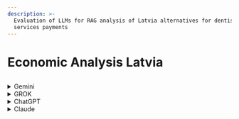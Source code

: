 ```yaml
---
description: >-
  Evaluation of LLMs for RAG analysis of Latvia alternatives for dentists
  services payments
---
```


# Economic Analysis Latvia

##

<details>

<summary>Gemini</summary>



## A Strategic Review of Pediatric Dental Care Payment Systems for the Ministry of Latvia: Towards Prevention and Sustainable Oral Health

### I. Executive Summary

Latvia currently faces a significant public health challenge marked by a high prevalence of dental caries among children. This issue is compounded by one of the highest global rates of general anesthesia (GA) use for pediatric dental procedures, frequently involving extractions or mutilation of primary teeth. The existing payment system inadvertently incentivizes these surgical approaches, as they are highly profitable for dentists. This focus on restorative procedures, despite a high prevalence of treatment relapse and a lack of robust scientific evidence supporting surgical methods to treat the underlying caries disease itself, creates a cycle of reactive care rather than proactive prevention.

Analysis reveals that the current Fee-for-Service (FFS) payment model in Latvia fosters a volume-driven, restorative-focused approach. In stark contrast, evidence-based non-surgical interventions, such as fluoride applications and dental sealants, have demonstrated high effectiveness and are significantly more cost-effective in managing dental caries. International comparative health systems, particularly those in Sweden and Denmark, offer compelling models of successful prevention-oriented pediatric dental care achieved through capitation or salaried public services, which are associated with demonstrably lower caries rates. Furthermore, Value-Based Payment (VBP) and mixed payment models provide a robust framework to align financial incentives with improved health outcomes and a stronger emphasis on preventive care.

To address these critical issues, it is recommended that Latvia transition towards a mixed payment system. This system should integrate capitation or salary components for preventive and primary care, alongside performance-based incentives for quality and positive health outcomes. Such a reform must be complemented by robust public health education initiatives, enhanced preventive programs, and stringent monitoring mechanisms to ensure equitable access to care and to significantly reduce the reliance on general anesthesia for routine caries management.

### II. Introduction: The Challenge of Pediatric Oral Health in Latvia

Latvia is grappling with a severe pediatric oral health crisis, characterized by a high prevalence of dental caries among its child population. This pervasive issue is further exacerbated by an exceptionally high global rate of general anesthesia (GA) utilization for children's dental treatments. These procedures predominantly involve dental extractions or the mutilation of primary teeth, as indicated by the user query. This situation presents a profound challenge to public health, demanding a comprehensive re-evaluation of the current dental care delivery model.

The prevailing payment mechanisms within Latvia's dental care system appear to contribute significantly to the observed patterns of care. Dentists find the use of general anesthesia for pediatric dental treatments highly profitable, particularly when public or government payments cover these procedures.<sup>1</sup> This financial incentive has led to a noticeable trend where dentists increasingly choose to specialize in pediatric dentistry, driven by the prospect of lucrative earnings from public payments for GA-based interventions \[User Query]. Consequently, dental practitioners are often preoccupied with "just restoring teeth," focusing on procedures that yield high profits from public services \[User Query]. This creates a systemic environment where the financial reward for reactive, surgical interventions outweighs any incentive for proactive, preventive care.

A critical observation arising from this situation is the apparent paradox of high treatment rates coexisting with a persistent high disease burden. If the extensive treatments, particularly those under general anesthesia, were effectively addressing the root cause of dental caries, a sustained reduction in prevalence would be expected over time. However, the continued high prevalence of caries and the frequent need for repeat interventions, as noted in the user query, suggest that the current approach is largely reactive and symptomatic. This pattern indicates a fundamental systemic failure to adequately address the underlying causes of dental caries, perpetuating a cycle of costly, repeated treatments without achieving lasting oral health improvements.

This focus on restorative care is further complicated by the reported high prevalence of relapse following these treatments and a stated lack of scientific evidence supporting surgical approaches as a primary method to treat dental caries itself \[User Query]. This raises significant concerns about the long-term efficacy and appropriateness of the dominant treatment paradigm. The current payment structure, which disproportionately rewards these often-repeated surgical interventions, creates a self-reinforcing cycle. The profitability of GA procedures encourages dentists to specialize in and perform more of these treatments, which, due to their symptomatic nature and high relapse rates, generate further demand for subsequent interventions. This financial dynamic effectively discourages any shift towards less profitable but potentially more effective preventive strategies.<sup>2</sup> The system's design, therefore, inadvertently distorts the market, steering provider behavior away from optimal public health outcomes and towards financially lucrative, yet less effective, interventions. This phenomenon can be seen as a "crowding out" of intrinsic motivation for preventive care, as the monetary incentives for complex, restorative procedures become overwhelmingly dominant.<sup>3</sup>

Given these challenges, a fundamental reform is imperative. The current approach is economically inefficient, as significant public funds are allocated to treatments that do not address the root cause of the disease, leading to recurrent costs and suboptimal health outcomes.<sup>4</sup> The evidence clearly indicates that preventive measures are substantially more cost-effective than extensive restorative procedures.<sup>4</sup> Therefore, a strategic shift from a predominantly restorative model to a prevention-focused dental care system is not merely a clinical preference but an economic necessity for improving children's oral health and ensuring the long-term sustainability of Latvia's dental care services.

### III. Current Landscape of Pediatric Dental Care Funding in Latvia

In Latvia, the National Health Service (NVD) plays a crucial role in funding pediatric dental care. Dental care for children up to the age of 18 is fully covered by the state budget.<sup>6</sup> This comprehensive coverage includes essential services such as dental hygiene, which is paid for once a year for children aged 2 to 18 years, with an increased frequency of twice a year for children at ages 7, 11, and 12.<sup>7</sup> Additionally, the first orthodontic consultation for children up to 18 years is a state-paid service, and orthodontic treatment for individuals with congenital cleft jaws is covered up to the age of 22.<sup>7</sup> Specific provisions also exist for acute tooth extractions under general anesthesia, which are state-paid services for patients within Disability Group I due to mental and behavioral disorders.<sup>8</sup>

Despite the policy intent of full state coverage for children's dental services, a significant gap exists between this provision and real-world access and affordability. Latvia records among the highest rates of unmet dental care needs in the European Union, with 10% of the population reporting such needs.<sup>9</sup> This issue is particularly pronounced due to affordability concerns, especially for lower-income groups, where the rate of self-reported unmet need for dental examination due to financial reasons reached 26.8% for the poorest quintile in 2016, compared to an EU average of 3.6%.<sup>10</sup> This suggests that while services are officially "covered," practical access may be limited by factors beyond direct payment. These barriers could include an insufficient number of healthcare providers with contracts with the NVD, geographical disparities in service availability, or the presence of long waiting lists for state-funded care.<sup>9</sup>

The general exclusion of adult dental care from state funding further exacerbates the situation for children. Adult patients typically bear the full cost of dental treatment.<sup>6</sup> This financial burden on parents, who may themselves have untreated oral health issues, can indirectly impact their children's access to even "free" state-funded services. Parents facing high out-of-pocket costs for their own care might not prioritize or fully understand how to navigate the system to access the free services available for their children. This broader societal context, where oral health may be undervalued due to significant personal financial outlays, likely contributes to the high unmet needs observed across the population, including children.

The disparity between the stated policy of full coverage for children and the high rates of unmet needs points to a critical disconnect between policy intent and actual access. Simply declaring services as "covered" is insufficient; the system must ensure accessible and equitable delivery. The high overall unmet need for dental care in Latvia, as documented in various reports, indicates a systemic challenge in providing timely and affordable oral healthcare. This suggests that the issue extends beyond merely the payment system for children's services and encompasses broader factors affecting the accessibility and utilization of dental care across the population. Addressing this requires not only payment reform but also a comprehensive strategy to enhance the accessibility and perceived value of preventive dental care for all families.

### IV. Comparative Analysis of Global Dental Payment Systems

Understanding the nuances of various dental payment systems is crucial for identifying viable reforms in Latvia. Each model carries distinct incentives and consequences for providers, patients, and the overall health system.

#### Fee-for-Service (FFS)

Description: Under a Fee-for-Service (FFS) model, healthcare providers are reimbursed for each individual service or unit of care they provide.<sup>11</sup> This is the most disaggregated payment method, meaning providers bill for every activity performed, from examinations to complex surgical procedures.<sup>14</sup> FFS schedules are widely used in countries such as France, Japan, Australia, the Republic of Korea, and the USA.<sup>14</sup>

Pros: FFS offers several advantages. Providers receive direct and often immediate payment for services rendered, which can help maintain healthy cash flow within practices.<sup>15</sup> This model allows dentists to focus on delivering comprehensive care without being constrained by predetermined budgets per patient, theoretically enabling them to offer all necessary treatments.<sup>16</sup> It strongly incentivizes a higher volume of services, as each procedure directly translates into revenue.<sup>17</sup> This can also be seen as promoting higher quality, as providers are paid specifically for each performed activity.<sup>3</sup>

Cons: The primary drawback of FFS is its strong incentive for providers to deliver more services, potentially leading to over-treatment or supplier-induced demand, which drives up overall costs for the payer.<sup>2</sup> Under this model, the financial risk is predominantly borne by the payer, not the provider.<sup>14</sup> This structure can also lead to a focus on more profitable procedures, such as complex restorative work or surgical interventions, over less lucrative but often more beneficial preventive care.<sup>12</sup> Patients, particularly those without comprehensive insurance, may face high upfront costs or be deterred from seeking care if they are considered out-of-network.<sup>18</sup> For Latvia, the FFS model appears to exacerbate the problem of high GA use for profitable restorative work, creating a system where financial gain is prioritized over long-term preventive health.

#### Capitation

Description: Capitation is a population-based payment system where a fixed, prospective payment is made to a provider for a defined benefits package per person over a specific period, regardless of the volume of services provided to that individual.<sup>11</sup> Payments are typically adjusted for factors such as age and gender, and sometimes for health status, to account for varying patient needs.<sup>14</sup>

Pros: This model strongly encourages cost containment and efficiency, as providers receive a predetermined sum and must manage their resources within that budget.<sup>14</sup> It promotes integrated care and coordination, as providers are incentivized to manage patient health proactively to prevent more expensive future interventions.<sup>14</sup> Capitation can significantly reduce administrative overhead associated with billing for individual services.<sup>21</sup> Crucially, it provides a strong financial incentive for preventive care, as keeping patients healthy minimizes the need for costly treatments, thereby increasing the provider's profitability.<sup>3</sup>

Cons: A significant concern with capitation is the potential for providers to reduce service volume to increase profitability, which could lead to under-treatment or shorter patient visits.<sup>2</sup> There is also a risk of patient selection, where providers might prefer healthier patients to minimize their costs and maximize their profit margins.<sup>3</sup> If capitation rates are set too low or are not adequately risk-adjusted for patients with complex or pre-existing conditions, it can result in underpayment for high-need cases, potentially restricting access to necessary care or leading to narrower provider networks.<sup>21</sup> For Latvia, a pure capitation model could shift the incentive away from excessive GA use but would require careful risk adjustment to ensure high-need children receive adequate care.

#### Salary-Based Systems

Description: In a salary-based system, dentists receive a fixed amount of money for working a given number of hours or for a set period, independent of the volume or specific type of services provided.<sup>9</sup> This compensation can be a straight salary or a base salary supplemented with performance-based bonuses.<sup>23</sup>

Pros: This model offers significant financial stability and predictability for dentists, which can be particularly attractive, especially for new graduates entering the profession.<sup>16</sup> By decoupling remuneration from the volume of services, a salary system removes the direct financial incentive for both over-treatment and under-treatment, allowing providers to focus primarily on patient needs and the quality of care delivered.<sup>3</sup> It can also foster a more collaborative environment among dental staff, as the focus shifts from individual productivity metrics to collective patient outcomes.<sup>23</sup>

Cons: A potential drawback is that a pure salary model may not strongly incentivize high productivity or efficiency if not combined with additional performance metrics.<sup>23</sup> This could lead to lower overall output compared to FFS models if not adequately managed through supervision and quality targets. Furthermore, highly productive or specialized dentists might find their earning potential limited under a straight salary model compared to models where compensation is tied directly to the volume or complexity of procedures performed.<sup>23</sup> For Latvia, a salaried system could directly address the over-provision of profitable procedures by removing the financial incentive for them, but it would necessitate robust oversight to maintain service levels and quality.

#### Bundled Payments

Description: Bundled payments involve a single, predetermined payment that covers all services and supplies for a defined "episode of care".<sup>24</sup> An episode of care refers to the complete set of services required to treat a specific medical condition over a defined period (e.g., a hip replacement surgery and 30 days of post-discharge care).<sup>24</sup> These payments can be structured retrospectively, where individual providers are paid FFS but the total is reconciled against a target price, or prospectively, where a lump sum is paid upfront to a designated provider.<sup>24</sup>

Pros: This model strongly encourages collaboration and coordination among multiple providers involved in a patient's care pathway.<sup>24</sup> It incentivizes providers to deliver care more efficiently and holistically, aiming for better patient outcomes at a lower overall cost.<sup>24</sup> By grouping services, bundled payments promote a focus on the entire care pathway rather than isolated procedures, fostering a more integrated approach to treatment.<sup>24</sup>

Cons: Bundled payments can be administratively complex to define episodes of care and allocate payments across various providers.<sup>14</sup> Evidence on their long-term impact, particularly in dentistry, is still limited and mixed.<sup>14</sup> A significant challenge is ensuring that the bundled payment adequately covers the needs of high-cost, high-need patients; if the bundled payment is insufficient, it could lead to under-provision of necessary services.<sup>14</sup> Careful design is required to avoid hidden qualifiers, waiting periods, or exclusions that could limit patient benefits or lead to unexpected out-of-pocket costs.<sup>26</sup> For Latvia, bundling could be considered for specific, well-defined pediatric dental conditions requiring multi-stage treatment, but its complexity might make it less suitable for broad application across all caries management.

#### Mixed and Value-Based Payment (VBP) Systems

Description: Mixed payment systems combine elements from two or more models, such as FFS and capitation, to balance their respective incentives.<sup>2</sup> Value-Based Payment (VBP) is a broader, performance-based strategy that links financial incentives directly to a provider's performance on defined quality measures, health outcomes, adherence to evidence-based clinical guidelines, and patient experience.<sup>12</sup> Pay-for-Performance (P4P) is a common mechanism within VBP, where provider reimbursements are directly tied to performance indicators measuring dental health outcomes and quality of services.<sup>2</sup>

Pros: Mixed systems aim to leverage the advantages of different payment models while mitigating their individual downsides, for example, combining the quality assurance of FFS with the efficiency of capitation.<sup>2</sup> VBP specifically aligns financial incentives with desired health outcomes, encouraging preventive care, care coordination, and patient engagement, moving away from volume-driven FFS.<sup>12</sup> These models can provide financial resources to support critical infrastructure improvements in provider practices, such as electronic health records (EHRs) and care management tools.<sup>12</sup> VBP offers flexibility for providers to deliver patient-centered care and avoid unnecessary services, promoting high-quality, cost-effective care.<sup>12</sup>

Cons: Mixed and VBP systems can be complex to design and implement, requiring robust data collection, sophisticated quality measurement frameworks, and ongoing monitoring.<sup>3</sup> Challenges exist in defining and measuring appropriate and reliable quality indicators for oral health.<sup>3</sup> There is also a potential for "crowding out" intrinsic motivation if monetary incentives are poorly designed or overly emphasize specific metrics, potentially leading to unintended consequences.<sup>3</sup> Careful monitoring is essential to ensure that such systems promote equitable access and do not inadvertently create disparities in care.<sup>20</sup> For Latvia, a mixed or VBP approach holds significant promise for addressing the current misaligned incentives, offering a flexible pathway to prioritize prevention and improve outcomes while managing costs.

#### Table 1: Comparative Analysis of Dental Payment Systems (Pros & Cons)

| Payment System                    | Description                                                                                  | Key Incentives                                                                              | Pros                                                                                                                                | Cons                                                                                                                                                                   | Relevance to Latvia's Challenge                                                                                                                                              |
| --------------------------------- | -------------------------------------------------------------------------------------------- | ------------------------------------------------------------------------------------------- | ----------------------------------------------------------------------------------------------------------------------------------- | ---------------------------------------------------------------------------------------------------------------------------------------------------------------------- | ---------------------------------------------------------------------------------------------------------------------------------------------------------------------------- |
| Fee-for-Service (FFS)             | Reimbursement for each individual service provided.                                          | Volume of services, higher activity.                                                        | Immediate payment, focus on comprehensive care, high provider autonomy.                                                             | Over-treatment, supplier-induced demand, high costs for payer, disincentive for prevention, financial risk on payer.                                                   | Exacerbates: Directly fuels profitability of GA procedures, encouraging restorative focus and high relapse rates.                                                            |
| Capitation                        | Fixed, prospective payment per person for a defined period, regardless of services provided. | Efficiency, cost containment, preventive care, integrated care.                             | Predictable costs for payer, encourages prevention, reduces administrative burden, promotes proactive health management.            | Potential for under-treatment, patient selection (preferring healthy patients), may limit access if rates are too low or not risk-adjusted.                            | Addresses: Shifts incentive to prevention, could reduce GA use by rewarding health maintenance. Requires careful risk adjustment.                                            |
| Salary-Based                      | Fixed payment for a set period or hours, independent of service volume.                      | Quality of care, patient needs, collaboration.                                              | Financial stability for providers, removes direct incentive for over/under-treatment, fosters team-based approach.                  | May not incentivize high productivity/efficiency, limited earning potential for highly productive dentists, requires strong management oversight.                      | Addresses: Directly removes profitability incentive for GA, allowing focus on clinical need. Requires public infrastructure and robust performance management.               |
| Bundled Payments                  | Single payment for all services within a defined "episode of care."                          | Care coordination, efficiency across a treatment pathway, holistic approach.                | Promotes collaboration among providers, encourages efficient care delivery, focuses on episode outcomes.                            | Administrative complexity, limited evidence in dentistry, may not cover high-need patients adequately, potential for hidden costs/exclusions.                          | Limited Application: Could be useful for specific, complex pediatric cases, but less suitable for broad caries management due to complexity.                                 |
| Mixed / Value-Based Payment (VBP) | Combines elements of other models; VBP links financial incentives to quality and outcomes.   | Quality improvement, prevention, care coordination, patient experience, cost-effectiveness. | Balances incentives, leverages strengths of different models, aligns payment with desired health outcomes, supports infrastructure. | Complex to design/implement, requires robust data/quality metrics, potential for "crowding out" intrinsic motivation if poorly designed, monitoring needed for equity. | Optimal Solution: Offers flexibility to target Latvia's specific issues (GA overuse, lack of prevention) by strategically blending incentives and tying payment to outcomes. |

### V. Evidence on Caries Management: Prioritizing Prevention

The pervasive reliance on surgical interventions, particularly under general anesthesia, for pediatric dental caries in Latvia warrants a critical examination of the scientific evidence. The user query explicitly highlights a concern regarding the lack of scientific evidence supporting surgical approaches as useful to treat dental caries itself, alongside a high prevalence of relapse. A review of current scientific literature reveals a strong and growing body of evidence supporting non-surgical and minimally invasive approaches for caries management in children, emphasizing prevention and disease arrest over extensive restoration.

#### Effectiveness and Long-Term Outcomes of Non-Surgical/Preventive Interventions

Scientific evidence overwhelmingly supports the effectiveness of nonrestorative and micro-invasive treatments for arresting or reversing carious lesions in both primary and permanent teeth.<sup>27</sup> These interventions are designed to manage the caries disease process at a lesion level, thereby minimizing the loss of sound tooth structure and preserving the natural tooth.<sup>27</sup> Key effective non-surgical interventions include:

* Fluoride Varnish: Highly effective for arresting or reversing non-cavitated facial/lingual carious lesions and significantly reducing the progression of initial caries lesions.<sup>27</sup>
* Resin Infiltration: Demonstrated to be highly effective in arresting proximal caries lesions in both primary and permanent teeth, and successful in managing non-cavitated and anterior white-spot enamel lesions in children and adolescents.<sup>28</sup>
* Dental Sealants: Effective in preventing cavities, particularly in molars, and reducing the odds of lesion progression.<sup>5</sup>
* Silver Diamine Fluoride (SDF) Solution: Applied biannually, 38% SDF solution has been shown to be highly effective for arresting advanced cavitated carious lesions on any coronal surface.<sup>27</sup>

These non-surgical methods represent a paradigm shift towards managing the disease process itself, rather than merely repairing its consequences. Preventing the onset of caries is the ultimate goal of a caries management plan, but if the disease is present, a variety of effective nonrestorative treatments are available.<sup>27</sup> This scientific foundation provides a compelling basis for redefining the standard of care in Latvia's pediatric dental services, moving away from a predominantly surgical model.

#### Comparison with Surgical Approaches and Relapse Rates

The concern articulated in the user query about the lack of scientific evidence for surgical approaches _treating dental caries_ is well-founded. While surgical interventions like fillings, extractions, or pulpectomies address existing cavities and their symptoms, they do not necessarily treat the underlying caries disease process or prevent future lesions.<sup>6</sup> This distinction is critical: surgical procedures remove diseased tissue or the entire tooth, but they do not eliminate the bacterial or dietary factors that cause caries. This explains the high prevalence of relapse noted in the user query, as the root causes of the disease remain unaddressed.

A particularly important observation is that children who receive extensive dental treatment under general anesthesia are often those with severe early childhood caries (ECC) and are inherently at a higher risk for future decay.<sup>30</sup> Studies indicate that such early interventions, including treatment under GA, do not necessarily reduce future caries risk in permanent dentition; rather, the continued presence of caries in permanent teeth likely reflects the child's ongoing high-risk status, not the inefficacy of the treatment itself.<sup>30</sup> This suggests that GA, as currently applied in Latvia, functions more as a reactive measure for severe, unmanaged disease in high-risk populations, rather than a definitive solution to the caries problem. The high relapse rate further supports this interpretation. The current system appears to be effectively managing severe disease with expensive, invasive procedures, but it is not preventing the disease from recurring or progressing. This highlights that a shift away from GA-centric treatment is not just about cost reduction, but fundamentally about improving long-term health outcomes for these vulnerable children by addressing the disease process itself.

#### Cost-Effectiveness of Preventive Dental Care Versus Extensive Restorative Treatments

From an economic perspective, preventive dentistry consistently demonstrates significant cost-effectiveness compared to extensive restorative treatments over the long term.<sup>4</sup> This fundamental principle, often summarized as "prevention pays," is strongly supported by evidence.

Regular dental check-ups, professional cleanings, fluoride treatments, and dental sealants are relatively inexpensive interventions that can prevent the need for much costlier and more invasive procedures down the line.<sup>4</sup> For instance, a regular cleaning and check-up typically costs $75-$200, whereas a dental filling ranges from $100-$300, a root canal from $700-$1,500, and a tooth extraction from $150-$300.<sup>5</sup> The cost difference becomes even more substantial for procedures like dental implants, which can range from $3,000-$4,500.<sup>5</sup>

Specific examples underscore this economic advantage:

* Dental sealants, costing approximately $30-$60 per tooth, can prevent cavities for up to 10 years and significantly reduce the risk of decay in molars by nearly 80%.<sup>5</sup> This is a fraction of the cost of a filling.
* Professional fluoride treatments, priced at about $20-$50, can provide long-lasting protection against tooth decay, preventing the need for more expensive restorative care later.<sup>5</sup>

Most dental insurance plans in other systems recognize this economic benefit and cover preventive care at 100%, acknowledging that prevention is less expensive than treatment.<sup>5</sup> By prioritizing preventive measures, individuals can avoid the need for extensive restorative treatments, saving both time and money, while preserving the natural structure of the teeth and gums.<sup>4</sup> This economic argument provides a compelling financial justification for Latvia to reallocate resources within its dental care budget, shifting investment towards proactive, preventive strategies that yield better health outcomes and greater financial sustainability.

### VI. International Best Practices in Pediatric Dental Care Payment and Prevention

Examining successful models in other countries provides valuable lessons for Latvia's Ministry of Health. These case studies demonstrate how different payment systems, coupled with robust public health strategies, can effectively prioritize prevention and achieve superior oral health outcomes for children.

#### Case Study 1: Sweden's Capitation-based System for Children and Prevention Focus

System Overview: Sweden's Public Dental Service provides free dental care for all children and adolescents, typically up to 20 years of age, and in some regions, up to 23.<sup>31</sup> This system is primarily funded through taxation and operates largely on a capitation basis for children, explicitly designed to promote health and encourage preventive care.<sup>22</sup> For adults, a risk-adjusted capitation model, known as 'Dental Care for Health' (DCH), is offered as an option alongside a traditional Fee-for-Service (FFS) system. Patients choosing DCH sign a multi-year contract for a fixed monthly fee covering basic dental care, with the fee adjusted based on a comprehensive risk assessment.<sup>22</sup>

Prevention Strategies and Outcomes: The capitation model in Sweden plays a pivotal role in shaping provider behavior. Dentists operating under capitation arrangements tend to provide more preventive advice, and patients who choose capitation often exhibit healthier oral hygiene habits and require fewer restorative treatments.<sup>17</sup> A key public health initiative is the FRAMM guideline (Fluoride, Advice, Arena, Motivation, Diet), implemented for all 1- to 15-year-olds in regions like Västra Götaland. This guideline, which includes regular dental check-ups at public dental clinics, is offered free of charge and aims to promote dental health.<sup>2</sup> The success of Sweden's prevention-focused approach is evident in its low caries prevalence among 12-year-olds, with rates reported at 11.4% nationally and a DMFT (Decayed, Missing, Filled Teeth) index of 0.9 in 2008.<sup>35</sup> This demonstrates that a payment model explicitly designed to promote prevention can fundamentally reshape provider behavior and lead to improved public health outcomes. The sophisticated risk-adjusted capitation for adults also suggests a nuanced approach to managing financial risk while catering to diverse patient needs.

#### Case Study 2: Denmark's Salaried Public Dental Service for Children and Universal Prevention

System Overview: Denmark operates a universal, tax-financed, decentralized health system where dental services for children under 18 years of age are fully covered and provided free of charge.<sup>30</sup> This system is characteristic of the Nordic model, with most pediatric dental care delivered by salaried personnel in state-owned clinics.<sup>30</sup> Residents may purchase voluntary complementary insurance to cover copayments for adult dental care and other services not fully covered by the state.<sup>36</sup>

Prevention Strategies and Outcomes: Danish dental care operates under a statutory requirement to include prevention and health promotion, with a substantial and explicit focus on prevention for children.<sup>19</sup> New guidelines introduced in 2013 (and revised in 2016), along with subsequent renegotiations of collective agreements in 2015, have led to a notable increase in claims for preventive services.<sup>19</sup> All types of preventive dental care are covered under a generic dental service code, simplifying reimbursement and encouraging comprehensive preventive approaches.<sup>19</sup> Denmark boasts remarkably low caries rates, with a DMFT index of 0.7 for 12-year-olds in 2008, one of the lowest in Scandinavia.<sup>32</sup> This outcome is achieved through a system that removes the FFS incentive via a direct employment model, effectively shifting the focus to prevention and ensuring universal access. For Latvia, this suggests that if a strong public health infrastructure is desired, a salaried model could be a viable option, particularly for foundational preventive services, thereby addressing current unmet needs and ensuring equitable access.

#### Case Study 3: US Medicaid Initiatives and Value-Based Payment (VBP) for Pediatric Oral Health

System Overview: In the United States, the Medicaid program has increasingly adopted Value-Based Payment (VBP) models, moving away from traditional Fee-for-Service (FFS) to link financial incentives to quality and value.<sup>12</sup> Initiatives such as the Dental Transformation Initiative (DTI) exemplify this shift, aiming to reward providers for improving health outcomes, adhering to evidence-based clinical guidelines, and enhancing the patient experience.<sup>13</sup>

Prevention Strategies and Outcomes: The DTI, with a substantial budget, provides provider incentive payments across several domains, including increasing pediatric preventive dental service utilization, early caries diagnosis through caries risk assessment (CRA) and disease management, and continuity of care for children enrolled in Medicaid.<sup>37</sup> This includes specific Pay-for-Performance (P4P) mechanisms for dentists, structured by age bands (0-5 years and 6-20 years), and even incentives for pediatricians to make dental referrals for children who subsequently receive dental services.<sup>37</sup> These initiatives have demonstrated success, with the statewide pediatric preventive service utilization rate increasing by 7.48 percentage points from 2014 to 2017, and annual dental visit rates increasing by 3.09 absolute percentage points from 2016 to 2018, reaching 63% statewide.<sup>37</sup> The US Medicaid examples illustrate how specific, targeted financial incentives can be effectively used within an existing system to drive desired behavioral changes, such as increased preventive visits and early diagnosis. This is a crucial lesson for Latvia: even if a complete system overhaul (like adopting pure capitation or salaried models) is challenging, targeted VBP/P4P mechanisms can be implemented to directly counter the current perverse incentives for GA use and restorative work, offering a flexible approach to nudge the system towards prevention and quality.

#### Key Lessons Learned and Transferable Strategies for Latvia

The international experiences offer several critical lessons for Latvia:

* Payment models significantly influence provider behavior and patient outcomes. The design of the remuneration system directly shapes whether dentists prioritize volume, profit, or patient health.
* Prevention-focused systems, whether capitation-based or salaried public services, are strongly associated with lower caries prevalence. Countries that have systematically invested in and incentivized prevention have achieved superior oral health outcomes for their children.
* Risk adjustment is crucial for equitable payment in capitation or VBP models. To ensure that providers are adequately compensated for treating high-need patients and to prevent patient selection, payment rates must account for varying levels of patient risk.
* Targeted incentives (Pay-for-Performance) can effectively drive specific preventive behaviors. Even within existing frameworks, strategic bonuses or penalties can encourage desired clinical practices.
* Strong public health programs and comprehensive guidelines are essential complements to payment reform. Payment system changes must be supported by clear clinical guidance, education, and public health campaigns to maximize their impact.

These lessons highlight that a successful transformation in Latvia's pediatric dental care system will require a multi-faceted approach, integrating payment reform with robust public health initiatives and clinical best practices.

### VII. Recommendations for the Ministry of Health of Latvia

Based on the comprehensive analysis of Latvia's current pediatric dental health challenges, global payment system comparisons, and evidence on caries management, the following policy recommendations are put forth to the Ministry of Health of Latvia. These recommendations aim to fundamentally shift the focus from reactive, profitable surgical interventions to proactive, evidence-based preventive care, ultimately improving children's oral health outcomes and ensuring the long-term sustainability of the dental care system.

#### Policy Recommendation 1: Reforming the Payment Model towards a Mixed System with a Strong Preventive Component

Rationale: The primary objective of this reform is to dismantle the current Fee-for-Service (FFS) incentive that drives profitable, high-volume restorative care under general anesthesia and to redirect financial resources towards effective prevention and early intervention. A mixed payment system can strategically balance incentives, leveraging the advantages of different models while mitigating their inherent downsides.

Proposed Approach:

* Introduce a Capitation Component for Preventive and Primary Care: Implement a per-child payment for a defined package of preventive and primary care services. This fixed payment would cover regular check-ups, fluoride applications, dental sealants, oral hygiene education, and comprehensive caries risk assessments.<sup>3</sup> The fixed nature of this payment would incentivize providers to keep children healthy to minimize the need for more expensive and complex restorative work later. To ensure equitable care for all children, particularly those with higher needs, these capitated payments should be risk-adjusted based on individual caries risk profiles. This approach, similar to Sweden's model, aligns financial incentives with proactive disease management.
* Retain a Modified Fee-for-Service for Necessary Restorative Care: For unavoidable restorative treatments (e.g., fillings, pulpectomies, or extractions for severe cases), a Fee-for-Service (FFS) component could be retained, but with significantly revised tariffs. The profitability of general anesthesia-based procedures, which currently drives provider behavior, should be substantially reduced or tied to strict clinical guidelines and documented outcomes.<sup>2</sup> Consideration should be given to establishing "neutral" fees for these services, meaning fees that primarily cover the costs of provision without generating excessive profit, thereby limiting the potential for supplier-induced demand.<sup>2</sup> This modification aims to ensure that necessary restorative care is provided when clinically indicated, but without creating perverse incentives for over-treatment.
* Integrate Value-Based Incentives (Pay-for-Performance): Introduce a robust system of bonuses or penalties directly tied to specific quality metrics and measurable health outcomes. These incentives would reward providers for achieving desired public health goals, such as:
  * A demonstrable reduction in caries incidence or progression rates within a practice's patient panel.<sup>2</sup>
  * Increased utilization rates of preventive services, including sealant application rates and consistent recall visits.<sup>37</sup>
  * A significant reduction in the reliance on general anesthesia for routine caries treatment, reserving it for only the most severe and clinically justified cases \[User Query].
  *   Improved patient satisfaction and continuity of care, reflecting a patient-centered approach.

      This strategic blending of prospective (capitation) and retrospective (modified FFS with VBP modifiers) payment components aims to balance the risks of under-treatment and over-treatment, respectively. It creates a powerful mechanism to strategically incentivize both efficiency in prevention and quality in necessary treatment, directly addressing the core problem of misaligned incentives in Latvia's current system.

#### Policy Recommendation 2: Strategies to Reduce the Reliance on General Anesthesia for Routine Caries Treatment and Promote Non-Invasive Alternatives

Rationale: The high rate of general anesthesia (GA) use for pediatric dental care in Latvia indicates a systemic issue where invasive procedures are prioritized, despite their cost, potential trauma to children, and the high relapse rates observed. Shifting away from this model towards evidence-based, less traumatic, and more effective alternatives is essential for improving long-term oral health outcomes. The current application of GA often reflects severe, unmanaged disease in high-risk populations rather than a definitive solution to the caries problem.

Proposed Approach:

* Develop and Enforce Evidence-Based Clinical Guidelines: Mandate the widespread adoption and strict enforcement of clinical guidelines for caries management in children that prioritize non-invasive and minimally invasive interventions.<sup>27</sup> These guidelines should clearly outline the indications for fluoride varnish, dental sealants, resin infiltration, and silver diamine fluoride (SDF) as primary treatment modalities for carious lesions. Surgical interventions should be reserved for cases where non-invasive methods are insufficient or inappropriate, or where pulp involvement necessitates more extensive treatment.
* Re-evaluate Reimbursement Criteria for General Anesthesia: Revise the state-paid reimbursement criteria for general anesthesia in pediatric dental care. Reimbursement should be strictly limited to cases of severe dental anxiety or behavioral challenges that genuinely preclude treatment without GA, extensive multi-quadrant treatment that cannot be completed in a single visit with other sedation methods, or for children with specific medical conditions (e.g., certain disabilities) where GA is medically necessary.<sup>8</sup> The current profitability of GA procedures needs to be decoupled from the payment structure to remove the perverse incentive.
* Invest in Alternative Sedation Methods and Provider Training: Support and incentivize the adoption of less invasive sedation techniques, such as nitrous oxide (laughing gas), and provide comprehensive training for pediatric dentists and their teams in behavior management techniques for children.<sup>1</sup> This would enable a greater proportion of children to receive necessary care in a less traumatic outpatient setting. Furthermore, training programs should emphasize the application and long-term management of non-surgical caries arrest techniques, ensuring that dentists are proficient in these evidence-based alternatives.
* Public and Professional Education on Caries Management: Launch targeted public awareness campaigns to educate parents on the benefits of early preventive care and non-surgical options for caries management, reducing the demand for GA. Concurrently, provide ongoing professional development and continuing education for dentists on the latest evidence-based non-invasive caries management techniques and appropriate sedation protocols.

#### Policy Recommendation 3: Enhancing Preventive Programs and Public Health Education

Rationale: While payment reform addresses provider incentives, a comprehensive strategy must also focus on primary prevention at the population level and empower families with the knowledge and tools to maintain oral health. The current high prevalence of caries indicates a need for stronger public health interventions.

Proposed Approach:

* Strengthen School-Based Oral Health Programs: Expand and enhance school-based programs that provide regular fluoride applications, dental sealants, and oral hygiene instruction.<sup>2</sup> These programs can reach a large proportion of the child population, particularly those from vulnerable backgrounds who may face barriers to clinic-based care.
* Implement Targeted Public Health Education Campaigns: Develop and disseminate culturally appropriate educational materials and campaigns for parents and caregivers, focusing on:
  * The importance of early dental visits (before decay begins).<sup>30</sup>
  * Effective daily oral hygiene practices, including appropriate fluoride toothpaste use.
  * Dietary advice to reduce sugar intake, which is a key factor in caries development.
  * The benefits and availability of state-funded preventive services for children.
* Ensure Equitable Access to Preventive Services: Address geographical disparities and other barriers to access for preventive services. This may involve mobile dental units, community outreach programs, or incentives for dentists to practice in underserved areas. The goal is to ensure that all children, regardless of socioeconomic status or location, can readily access the preventive care they are entitled to.

#### Policy Recommendation 4: Considerations for Implementation

Successful implementation of these reforms requires careful planning, robust infrastructure, and continuous monitoring.

Proposed Approach:

* Develop Robust Quality Metrics and Data Collection: Establish clear, measurable quality indicators for pediatric oral health outcomes, such as caries incidence rates, sealant application rates, and GA utilization rates. Implement a centralized data collection system to track these metrics, allowing for ongoing evaluation of the impact of payment reforms and public health initiatives.<sup>13</sup> This data will be crucial for refining policies and ensuring accountability.
* Implement Effective Risk Adjustment Mechanisms: For any capitation or mixed payment model, develop and continuously refine risk adjustment methodologies to account for variations in patient health status and socioeconomic factors.<sup>21</sup> This ensures that providers are fairly compensated for treating high-risk children and prevents incentives for patient selection.
* Invest in Provider Training and Capacity Building: Provide comprehensive training programs for all dental professionals on the new payment models, evidence-based preventive techniques, behavior management, and appropriate sedation alternatives. Support the development of a workforce skilled in delivering prevention-focused care.
* Foster Patient and Parent Engagement: Actively involve parents and patient advocacy groups in the design and implementation of reforms. Clear communication about changes in the payment system, available services, and the importance of preventive care is paramount to ensure patient understanding and uptake.
* Phased Implementation and Pilot Programs: Consider a phased approach to implementing significant payment reforms, potentially starting with pilot programs in specific regions or with defined patient populations. This allows for learning, adaptation, and refinement before a full national rollout.

### VIII. Conclusion

Latvia's current pediatric dental health landscape, characterized by high caries prevalence and an over-reliance on general anesthesia for restorative procedures, represents a critical public health and economic challenge. The existing Fee-for-Service payment system has inadvertently created perverse incentives, prioritizing profitable surgical interventions over evidence-based, cost-effective preventive care. This leads to a cycle of reactive treatment, high relapse rates, and ultimately, suboptimal oral health outcomes for children.

The analysis of global dental payment systems underscores that payment models profoundly influence provider behavior. Countries like Sweden and Denmark, with their capitation-based or salaried public dental services for children, demonstrate that systems designed to incentivize prevention are associated with significantly lower caries rates. Furthermore, the robust evidence supporting non-surgical caries management, coupled with the clear cost-effectiveness of prevention over restoration, provides a compelling imperative for reform.

By transitioning towards a mixed payment system that integrates capitation for preventive care, modifies Fee-for-Service for restorative treatments, and incorporates value-based incentives, Latvia can fundamentally realign financial incentives with desired public health outcomes. This strategic shift, combined with efforts to reduce reliance on general anesthesia, enhance preventive programs, and ensure equitable access, will pave the way for a more sustainable, effective, and child-centered pediatric dental care system. Such a transformation is not merely a financial adjustment but a strategic investment in the long-term health and well-being of Latvia's children, fostering a future where prevention is prioritized, and every child receives evidence-based, high-quality oral healthcare.

### IX. References

*   <sup>7</sup>

    [https://www.vmnvd.gov.lv/en/dental-care](https://www.vmnvd.gov.lv/en/dental-care)
*   <sup>10</sup>

    [https://economy-finance.ec.europa.eu/document/download/51563987-160c-4c6a-9d69-1dbda0d5fc88\_en?filename=joint-report\_lv\_en.pdf](https://economy-finance.ec.europa.eu/document/download/51563987-160c-4c6a-9d69-1dbda0d5fc88_en?filename=joint-report_lv_en.pdf)
*   <sup>37</sup>

    [https://nashp.org/medicaid-incentives-performance-measures-and-workforce-innovations-foster-access-to-pediatric-oral-health-care/](https://nashp.org/medicaid-incentives-performance-measures-and-workforce-innovations-foster-access-to-pediatric-oral-health-care/)
*   <sup>39</sup>

    [https://www.ada.org/resources/careers/dentist-compensation](https://www.ada.org/resources/careers/dentist-compensation)
*   <sup>34</sup>

    [https://pmc.ncbi.nlm.nih.gov/articles/PMC7937238/](https://pmc.ncbi.nlm.nih.gov/articles/PMC7937238/)
* [11](https://www.urban.org/sites/default/files/2022-06/The%20Effect%20of%20Provider%20Payment%20Systems%20on%20Quality%2C%20Cost%20and%20Efficiency%2C%20and%20Access_complete.pdf)
*   <sup>1</sup>

    [https://stomatologijasinstituts.lv/en/price-list/](https://stomatologijasinstituts.lv/en/price-list/)
*   <sup>14</sup>

    [https://wkc.who.int/docs/librariesprovider24/wkc-projects-documents/1-3-chapter-3-payment-methods.pdf?sfvrsn=91819d99\_1](https://wkc.who.int/docs/librariesprovider24/wkc-projects-documents/1-3-chapter-3-payment-methods.pdf?sfvrsn=91819d99_1)
*   <sup>13</sup>

    [https://pmc.ncbi.nlm.nih.gov/articles/PMC11972522/](https://pmc.ncbi.nlm.nih.gov/articles/PMC11972522/)
*   <sup>22</sup>

    [https://pmc.ncbi.nlm.nih.gov/articles/PMC5225535/](https://pmc.ncbi.nlm.nih.gov/articles/PMC5225535/)
* [12](https://www.chcs.org/media/Moving-Toward-VBP-in-Oral-Health-Care_021021.pdf)
*   <sup>16</sup>

    [https://www.archfinancialplanning.com/compensation/](https://www.archfinancialplanning.com/compensation/)
* [12](https://www.chcs.org/media/Moving-Toward-VBP-in-Oral-Health-Care_021021.pdf)
*   <sup>13</sup>

    [https://pmc.ncbi.nlm.nih.gov/articles/PMC11972522/](https://pmc.ncbi.nlm.nih.gov/articles/PMC11972522/)
* [19](https://eprints.whiterose.ac.uk/id/eprint/144185/7/Barriers%20and%20facilitators%20for%20prevention%20in%20Danish%20dental%20care.pdf)
*   <sup>20</sup>

    [https://centerforevidencebasedpolicy.org/CEbP\_PaymentModelPrimer\_CapitatedPayments.pdf](https://centerforevidencebasedpolicy.org/CEbP_PaymentModelPrimer_CapitatedPayments.pdf)
*   <sup>9</sup>

    [https://health.ec.europa.eu/system/files/2023-12/2023\_chp\_lv\_english.pdf](https://health.ec.europa.eu/system/files/2023-12/2023_chp_lv_english.pdf)
*   <sup>23</sup>

    [https://www.archfinancialplanning.com/compensation/](https://www.archfinancialplanning.com/compensation/)
*   <sup>24</sup>

    [https://www.cms.gov/priorities/innovation/key-concepts/bundled-payments](https://www.cms.gov/priorities/innovation/key-concepts/bundled-payments)
*   <sup>3</sup>

    [https://www.researchgate.net/publication/309691464\_Payment\_systems\_and\_incentives\_in\_dentistry](https://www.researchgate.net/publication/309691464_Payment_systems_and_incentives_in_dentistry)
*   <sup>25</sup>

    [https://www.teero.com/blog/dental-payment-programs](https://www.teero.com/blog/dental-payment-programs)
*   <sup>27</sup>

    [https://pmc.ncbi.nlm.nih.gov/articles/PMC6304695/](https://pmc.ncbi.nlm.nih.gov/articles/PMC6304695/)
*   <sup>36</sup>

    [https://www.commonwealthfund.org/international-health-policy-center/countries/denmark](https://www.commonwealthfund.org/international-health-policy-center/countries/denmark)
*   <sup>7</sup>

    [https://www.vmnvd.gov.lv/en/dental-care](https://www.vmnvd.gov.lv/en/dental-care)
*   <sup>29</sup>

    [https://medicaljournalssweden.se/actaodontologica/article/download/36190/41317](https://medicaljournalssweden.se/actaodontologica/article/download/36190/41317)
*   <sup>6</sup>

    [https://www.eu-healthcare.fi/health-services-abroad/country-specific-information-about-health-services/latvia/](https://www.eu-healthcare.fi/health-services-abroad/country-specific-information-about-health-services/latvia/)
*   <sup>33</sup>

    [https://nhwstat.org/health/organization-health-services/health-care-user-charges/dental-care](https://nhwstat.org/health/organization-health-services/health-care-user-charges/dental-care)
* [32](http://www.diva-portal.org/smash/get/diva2:1479531/FULLTEXT01.pdf)
*   <sup>2</sup>

    [https://pubmed.ncbi.nlm.nih.gov/27807881/](https://pubmed.ncbi.nlm.nih.gov/27807881/)
*   <sup>18</sup>

    [https://www.dentalclaimsupport.com/blog/fee-for-service-dental-practice-pros-cons](https://www.dentalclaimsupport.com/blog/fee-for-service-dental-practice-pros-cons)
*   <sup>17</sup>

    [https://pmc.ncbi.nlm.nih.gov/articles/PMC6544809/](https://pmc.ncbi.nlm.nih.gov/articles/PMC6544809/)
*   <sup>31</sup>

    [https://www.mdpi.com/1660-4601/19/4/1954](https://www.mdpi.com/1660-4601/19/4/1954)
* [30](https://iro.uiowa.edu/view/pdfCoverPage?instCode=01IOWA_INST\&filePid=13974734380002771\&download=true)
*   <sup>21</sup>

    [https://www.investopedia.com/terms/c/capitation-payments.asp](https://www.investopedia.com/terms/c/capitation-payments.asp)
*   <sup>35</sup>

    [https://pmc.ncbi.nlm.nih.gov/articles/PMC11811587/](https://pmc.ncbi.nlm.nih.gov/articles/PMC11811587/)
* [28](https://www.researchgate.net/publication/381896076_Long-Term_Outcomes_of_Conservative_versus_Surgical_Management_of_Dental_Caries)
* [26](https://www.fickewirth.com/the-loop-detail.php?Pros-and-Cons-of-Bundled-Benefits-124)
*   <sup>8</sup>

    [https://www.cilvektiesibugids.lv/en/themes/health/oral-health-dentistry/free-oral-health-care](https://www.cilvektiesibugids.lv/en/themes/health/oral-health-dentistry/free-oral-health-care)
*   <sup>15</sup>

    [https://www.dentalsupportspecialties.com/blog/2022/06/16/pros-cons-fee-for-service-dental-insurance-billing/](https://www.dentalsupportspecialties.com/blog/2022/06/16/pros-cons-fee-for-service-dental-insurance-billing/)
*   <sup>8</sup>

    [https://www.cilvektiesibugids.lv/en/themes/health/oral-health-dentistry/free-oral-health-care](https://www.cilvektiesibugids.lv/en/themes/health/oral-health-dentistry/free-oral-health-care)
*   <sup>4</sup>

    [https://southernriversdental.com/preventive-and-restorative-dentistry](https://southernriversdental.com/preventive-and-restorative-dentistry)
*   <sup>5</sup>

    [https://knoxvalleydental.com/2025/04/10/preventive-dentistry-can-save-money/](https://knoxvalleydental.com/2025/04/10/preventive-dentistry-can-save-money/)

</details>

<details>

<summary>GROK</summary>



## Comparative Analysis of Dental Payment Systems for Latvia

**Author**: Health Economist\
**Date**: August 04, 2025

### Introduction

This report evaluates and compares dental payment systems—per capita (capitation), per treatment (fee-for-service), and mixed systems—to advise the Ministry of Health of Latvia. Latvia faces a high prevalence of dental caries and excessive use of general anesthesia in pediatric dentistry, driven by profitable public payments. The analysis aims to identify a system that reduces reliance on surgical interventions and promotes preventive care.

### Per Capita (Capitation) System

In a per capita system, dentists receive a fixed payment per patient, regardless of treatments provided. Used in the UK’s NHS, it encourages preventive care and cost control but may lead to undertreatment and risk selection, limiting patient choice.

* **Pros**:
  * Encourages preventive care, reducing caries progression
  * Cost-effective, aiding budget control
  * Simplified billing, easing administrative load
* **Cons**:
  * Risk of undertreatment, especially for children with high caries
  * Risk selection may exclude complex cases
  * Limited patient choice may reduce access

### Per Treatment (Fee-for-Service) System

In a fee-for-service system, dentists are paid per treatment, as seen in the US. It ensures comprehensive care and patient choice but drives overtreatment and costs, aligning with Latvia’s current challenges.

* **Pros**:
  * Comprehensive care ensures all treatments are addressed
  * Patient choice supports access to preferred providers
  * Innovation may improve treatment options
* **Cons**:
  * Overtreatment (e.g., excessive anesthesia use) increases costs
  * Costly, straining public funds
  * Administrative burden from detailed billing

### Mixed Systems

Mixed systems combine capitation and fee-for-service, as in Germany. They balance prevention and quality, offering flexibility, but are complex and prone to gaming.

* **Pros**:
  * Balanced incentives promote prevention and quality
  * Flexibility to address Latvia’s caries challenges
  * Improved quality when prevention is prioritized
* **Cons**:
  * Complexity in design and management
  * Administrative burden from dual structures
  * Potential for gaming, risking cost overruns

### Comparative Table

| **Payment System**              | **Pros**                                                                        | **Cons**                                                                        |
| ------------------------------- | ------------------------------------------------------------------------------- | ------------------------------------------------------------------------------- |
| Per Capita (Capitation)         | <p>- Encourages preventive care<br>- Cost-effective<br>- Simplified billing</p> | <p>- Risk of undertreatment<br>- Risk selection<br>- Limited patient choice</p> |
| Per Treatment (Fee-for-Service) | <p>- Comprehensive care<br>- Patient choice<br>- Innovation</p>                 | <p>- Overtreatment<br>- Costly<br>- Administrative burden</p>                   |
| Mixed Systems                   | <p>- Balanced incentives<br>- Flexibility<br>- Improved quality</p>             | <p>- Complexity<br>- Administrative burden<br>- Potential for gaming</p>        |

### Recommendations

A mixed system, blending capitation for prevention and fee-for-service for essential treatments, could shift focus from surgical interventions to oral health in Latvia. Oversight is critical to ensure preventive prioritization.

### References

1. DENTAL CARE EXPENDITURES AND INSURANCE. (1980). [https://www.ncbi.nlm.nih.gov/books/NBK234098/](https://www.ncbi.nlm.nih.gov/books/NBK234098/)
2. Payment systems and incentives in dentistry. (2017). [https://pubmed.ncbi.nlm.nih.gov/28116419/](https://pubmed.ncbi.nlm.nih.gov/28116419/)
3. National Oral Health Policy and Financing and Dental Health Status in 19 Countries. (2023). [https://www.sciencedirect.com/science/article/pii/S002065302300027X](https://www.sciencedirect.com/science/article/pii/S002065302300027X)

</details>

<details>

<summary>ChatGPT</summary>



## Reforming Dental Payment Systems to Reduce Caries Burden in Latvia

### Background: Incentives and Oral Health in Latvia

Latvia has one of the **highest burdens of dental caries in children globally** and a **high rate of dental treatments under general anesthesia (GA)**. These procedures typically involve extractions or restorations of decayed primary teeth. While often necessary for managing pain or infection, GA treatments **do not prevent future caries**, and relapse rates are high. Many children require a second intervention within a few years.

A major contributing factor is the **fee-for-service (FFS)** reimbursement model: dentists are financially rewarded for providing treatments, especially under GA, but not for prevention. The **economic incentive favors curative over preventive care**, and more dentists are training in pediatric dentistry to access this revenue stream. As a result, Latvia's dental system is caught in a loop of treating symptoms rather than preventing disease.

### Objective

To inform Latvia’s Ministry of Health about alternative dental payment models that:

* Reduce dental disease burden
* Discourage overtreatment
* Incentivize prevention
* Are financially sustainable

***

### Comparative Table of Dental Payment Systems

| **Model**                     | **Description**                                        | **Pros**                                                                        | **Cons**                                                                                     |
| ----------------------------- | ------------------------------------------------------ | ------------------------------------------------------------------------------- | -------------------------------------------------------------------------------------------- |
| **Fee-for-Service (FFS)**     | Dentists are paid per treatment/procedure              | <p>- Encourages service provision<br>- Easy to understand/administer</p>        | <p>- Incentivizes overtreatment<br>- Disincentivizes prevention<br>- Can increase costs</p>  |
| **Capitation**                | Fixed payment per patient per period                   | <p>- Encourages prevention<br>- Cost predictable<br>- Reduces overtreatment</p> | <p>- Risk of undertreatment<br>- Needs risk adjustment<br>- May avoid high-need patients</p> |
| **Salary**                    | Fixed wage regardless of services provided             | <p>- Focus on needs, not procedures<br>- Aligns with public health goals</p>    | <p>- No productivity incentive<br>- Potential inefficiencies</p>                             |
| **Blended/Mixed**             | Combines capitation, FFS, and/or bonuses               | <p>- Balances incentives<br>- Can be tailored to goals</p>                      | <p>- Complex to design and manage<br>- Monitoring required</p>                               |
| **Pay-for-Performance (P4P)** | Bonus or penalty based on outcomes or process measures | <p>- Targets specific goals<br>- Improves accountability</p>                    | <p>- Difficult to measure outcomes<br>- Risk of gaming metrics</p>                           |

***

### Case Studies from Europe

#### Sweden (Capitation)

* Public Dental Service offers optional capitation contracts for adults.
* Studies show **lower caries incidence** and **more preventive care** in capitation group.
* **Limitations**: High-risk patients tend not to enroll due to higher fees.

#### United Kingdom (Blended System)

* NHS prototype contracts combine **capitation** with FFS.
* Added **preventive care pathways** (e.g., risk assessment, fluoride).
* Outcome: **Similar quality**, **improved prevention focus**, but access must be monitored.

#### France (Mixed Model, 2018 Reform)

* Introduced **universal dental coverage** and **mixed payments**.
* Prevention bundled into capitation; complex care still FFS.
* Public satisfaction improved; long-term outcomes under observation.

#### Scotland (Childsmile Program)

* Not a payment reform, but **large-scale public prevention**.
* Supervised brushing, fluoride varnish, early dental visits.
* Result: **54% to 29% drop in caries prevalence** in 5-year-olds from 2000 to 2018.

***

### Policy Recommendations for Latvia

1. **De-incentivize Fee-for-Service for Pediatric Care**
   * Gradually reduce FFS payments for high-volume restorative procedures under GA.
   * Phase in alternative models that reward prevention and disease control.
2. **Introduce Capitation or Blended Contracts for Children**
   * Pay providers a fixed amount per child per year.
   * Add bonuses for caries-free status, fluoride application, or sealant rates.
   * Use risk-adjusted payments for high-risk populations.
3. **Pilot Pay-for-Performance Elements**
   * Test bonuses for achieving specific preventive targets (e.g., 0 new caries/year).
   * Ensure indicators are fair and minimize gaming.
4. **Invest in Public Health Interventions**
   * Launch school-based brushing and fluoride programs (Childsmile model).
   * Provide early education to parents and free dental kits to preschoolers.
5. **Monitor and Evaluate**
   * Collect longitudinal data on oral health outcomes.
   * Adjust payments based on observed performance and equity.
6. **Engage Providers in Design**
   * Involve pediatric dentists in pilot design.
   * Ensure income floors during transition.

***

### Conclusion

Latvia’s current dental reimbursement structure unintentionally rewards overtreatment and discourages disease prevention. By learning from **Sweden**, **the UK**, **France**, and **Scotland**, Latvia can adopt payment reforms that:

* Improve child oral health
* Reduce avoidable surgeries under GA
* Align provider incentives with long-term health outcomes

A **blended model** supported by **public prevention programs** appears most feasible and effective.

***

### References

1. Conquest J.H. et al. (2021). _Healthcare (Basel)_, 9(9):1129.
2. Andrén Andås C., Hakeberg M. (2016). _Community Dent Health_, 33(4): 257–261.
3. Petersson L., Twetman S. (2017). _BMC Oral Health_, 17(1):40.
4. Brocklehurst P. et al. (2020). _Health Serv Deliv Res_, 8(34):1–168.
5. NHS England (2022). Dental Contract Reform.
6. Mazevet M.E. et al. (2020). _Health Policy_, 124(8):781-786.
7. Public Health Scotland (2018). _National Dental Inspection Programme Report_.
8. O’Dowd L. et al. (2025). _BMC Oral Health_, 25(1) (forthcoming).
9. Jiang H. et al. (2019). _BMJ Open_, 9(9):e028931.

</details>

<details>

<summary>Claude</summary>

## Global Dental Payment Systems: Evidence-Based Policy Recommendations for Latvia

Latvia faces a critical pediatric dental health crisis despite universal child coverage, with **72% of 12-year-olds having cavitated caries** compared to the EU average of 52%. This comprehensive analysis of global dental payment systems reveals that Latvia's high caries rates stem from payment incentives that reward treatment over prevention, even within a publicly funded system. International evidence demonstrates that strategic payment reform can dramatically improve clinical outcomes while reducing costs.

### Payment System Models: Comparative Analysis

#### Fee-for-service systems create perverse incentives

Traditional fee-for-service (FFS) models, currently used in Latvia, systematically **incentivize overtreatment while undervaluing prevention**. Research across multiple countries shows FFS leads to supplier-induced demand, with restorative procedures reimbursed at much higher rates than preventive care. In Latvia's context, this explains why despite free child dental care, preventive outcomes remain poor—providers are financially rewarded for treating decay rather than preventing it.

The United States exemplifies FFS problems, with 61% of dental revenue volume-based, leading to significant access disparities and prevention gaps. Japan's universal FFS system covers 70% of costs but shows similar prevention underinvestment patterns. **FFS systems consistently demonstrate treatment bias over prevention**, making them unsuitable for Latvia's caries crisis.

#### Nordic countries demonstrate prevention-focused excellence

**Denmark, Sweden, Norway, and Finland** achieve the world's best pediatric dental outcomes through payment systems that fundamentally prioritize prevention. These countries provide **comprehensive free dental care for children** with integrated prevention-treatment delivery models. Key features include:

* **Universal coverage to age 18-24** with no financial barriers
* **Capitation-based provider payments** that reward keeping children healthy
* **18-50% of clinical time devoted to prevention** vs. treatment-focused systems
* **DMFT scores of 1.2-2.5** compared to Latvia's concerning rates

Sweden's model particularly demonstrates success, providing free preventive care until age 24 with risk-based recall systems. Their approach shows that **prevention-first payment design** can achieve dramatic population health improvements while controlling costs.

#### Mixed payment models balance competing incentives

The most successful international systems combine **capitation base payments with targeted fee-for-service components**. Belgium's 2019 reform created hybrid models with risk-adjusted capitation (€120-275 annually per patient based on caries risk) plus performance bonuses for prevention outcomes. Early results show increased preventive service delivery without quality compromise.

Texas Medicaid's Pay-for-Quality program demonstrates mixed model success, achieving **240% access improvement** while maintaining quality standards. These hybrid approaches **balance efficiency incentives from capitation with quality assurance from targeted FFS components**.

#### Value-based payments align incentives with outcomes

Emerging value-based payment (VBP) models directly tie provider compensation to health outcomes rather than service volume. Massachusetts Blue Cross partnerships with dental providers link 40% of compensation to performance metrics including **caries risk reduction, preventive service delivery, and population health improvements**.

Key VBP success metrics include:

* **43% prevented fraction for fluoride varnish applications**
* **Lower overall costs with higher prevention utilization**
* **Reduced emergency department visits for dental problems**

However, VBP requires **sophisticated data infrastructure and validated quality measures** that may challenge Latvia's implementation capacity initially.

### International Best Practices: Pediatric-Focused Evidence

#### Universal child coverage with prevention integration

Countries achieving the best pediatric outcomes universally provide **comprehensive free dental care for children with seamless prevention-treatment integration**. New Zealand's Community Oral Health Service demonstrates this model's effectiveness, providing care from birth to age 17 with:

* **Automatic enrollment and systematic recall**
* **Dental therapist-led delivery** for routine care
* **NZ$99 per child comprehensive care** vs. NZ$102 for single private diagnostic visit
* **40% reduction in lifetime caries incidence**

Australia's Child Dental Benefits Schedule shows targeted approaches can also succeed, providing up to AUD$1,132 over two years for eligible children while achieving **45% reduced caries experience** in some regions.

#### Prevention-focused workforce optimization

Leading systems optimize skill mix through **dental therapists and hygienists** for routine pediatric care, allowing dentists to focus on complex cases. This approach delivers **20-30% cost savings** while maintaining quality. Australia's oral health therapist model shows AUD$26.5-61.7 million potential savings through increased utilization.

Nordic countries' **extensive dental therapist utilization** contributes to their cost-effective prevention outcomes. Latvia should consider workforce diversification to support prevention-focused payment models.

#### Water fluoridation as system foundation

Every successful pediatric dental system prioritizes **community water fluoridation** as foundational prevention. Evidence consistently shows **$9 saved per $1 invested** across countries. Australia achieves 90% population coverage, New Zealand has expanded to 53% with targeting 400,000 additional residents, while Canada's inconsistent 42% coverage shows weaker outcomes.

Latvia currently lacks comprehensive fluoridation, representing a **critical policy gap** that undermines any payment system's effectiveness.

### Evidence Base: Scientific Foundation for Reform

#### Prevention investment shows consistent returns

**Systematic evidence demonstrates prevention's superior cost-effectiveness**. Meta-analysis of 19 studies shows oral health promotion programs achieve **81% lower caries odds** with **97% showing cost reduction**. The FiCTION trial found prevention-alone strategies most cost-effective at **£251 per carious surface avoided**.

**OECD cross-national analysis reveals that 1% increase in oral health expenditure associates with 4.42 reduction in DMFT scores**, while legal mandates for children's dental care achieve **1.32 DMFT reduction**. This evidence directly supports Latvia's need for systematic prevention investment.

#### Payment systems significantly influence clinical behavior

**High-quality research confirms payment systems drive clinical decision-making**. England's NHS analysis over 17 years showed payment changes led to **immediate shifts in treatment patterns**, with procedures requiring least time increasing while time-intensive treatments decreased. This demonstrates that **financial incentives can override professional norms**.

Belgian policy experiments with 600 dental practices showed **remuneration shifts toward preventive care** increased preventive service delivery within the first year. These findings suggest Latvia's high caries rates partly reflect **payment system misalignment** rather than solely clinical or population factors.

#### General anesthesia usage indicates system failure

Concerning pediatric general anesthesia usage rates across multiple countries—including Finland's 2,000 annual referrals and significant pandemic increases—indicate **prevention system failures**. Countries with stronger prevention-focused payment systems show lower GA requirements, suggesting Latvia's GA overuse reflects **late disease presentation due to treatment-focused incentives**.

**Office-based treatment saves average $5,000 per case** compared to hospital-based GA, demonstrating prevention's economic impact beyond direct clinical costs.

### Payment System Analysis: Pros and Cons Framework

#### Fee-for-service systems

**Advantages**: Administrative simplicity, provider autonomy, quality incentives for complex procedures, immediate patient access for those who can pay.

**Disadvantages**: **Overtreatment incentives, prevention undervaluation, access barriers for low-income populations, cost escalation without control mechanisms**. Critical for Latvia: FFS explains poor prevention outcomes despite universal child coverage.

#### Capitation systems

**Advantages**: **Cost containment, prevention incentives, access improvement through eliminated point-of-service charges, predictable provider revenue**.

**Disadvantages**: Undertreatment risks, patient selection bias, quality concerns without monitoring, provider income uncertainty based on panel composition.

#### Mixed payment models

**Advantages**: **Balanced incentives combining prevention focus with quality assurance, customizable for different populations, risk mitigation for over/under-treatment**.

**Disadvantages**: Administrative complexity, requires sophisticated design, potential gaming if poorly structured.

#### Value-based payments

**Advantages**: **Direct outcome alignment, prevention encouragement, population health focus, demonstrated cost savings**.

**Disadvantages**: **Requires robust data infrastructure, validated quality measures, provider cultural change, administrative complexity**.

### Latvia-Specific Recommendations

#### Immediate priority actions

**Address fundamental prevention gap**: Latvia's 72% child caries prevalence despite free coverage indicates **payment system misalignment**. Immediate reforms should **reweight provider payments toward prevention** through capitation elements or prevention bonuses.

**Implement community water fluoridation**: This foundational intervention offers **highest return on investment** and enables all other prevention strategies. Latvia should prioritize national fluoridation as immediate policy action.

**Pilot mixed payment models**: Begin with **voluntary provider participation** in hybrid capitation-FFS models, learning from Belgium's successful approach while avoiding Latvia's 2017 reform implementation challenges.

#### Medium-term structural reforms

**Expand adult coverage strategically**: Current adult exclusion creates system inefficiency and health inequities. **Graduated coverage expansion** beginning with low-income adults and prevention services can improve population health while controlling costs.

**Develop workforce diversification**: **Train dental therapists and hygienists** for routine pediatric care, following Australia and New Zealand models. This supports prevention-focused payment while addressing provider capacity constraints and rural access challenges.

**Strengthen quality measurement infrastructure**: **Value-based payment success requires robust outcome tracking**. Latvia should invest in data systems enabling performance measurement before full VBP implementation.

#### Long-term vision integration

**Universal prevention model**: Establish **school-based comprehensive programs** with bundled payments covering complete prevention cycles rather than individual procedures. New Zealand's automatic enrollment and systematic recall provide the implementation template.

**Regional variation management**: Address Latvia's **rural-urban disparities** through differential payment adjustments, following Nordic countries' successful geographic equity approaches.

**EU health system alignment**: Position reforms to **support broader European health integration** while addressing Latvia's specific demographic and economic challenges.

### Implementation Roadmap for Success

#### Phase 1: Foundation building (Years 1-2)

* **Community water fluoridation** implementation nationwide
* **Provider payment reweighting** toward prevention within existing FFS structure
* **Pilot mixed payment programs** with voluntary provider participation
* **Quality measurement system** development

#### Phase 2: System expansion (Years 3-5)

* **Adult prevention coverage** for low-income populations
* **Workforce diversification** through dental therapist training programs
* **School-based prevention** program establishment
* **Rural access improvement** through payment incentives

#### Phase 3: Integration and optimization (Years 5+)

* **Value-based payment** implementation with robust quality measures
* **Universal adult coverage** expansion based on pilot program success
* **European health system** integration alignment
* **Outcome-based continuous improvement** systems

Latvia's dental health crisis requires **immediate payment system reform prioritizing prevention over treatment**. International evidence clearly demonstrates that strategic payment design can achieve dramatic health improvements while controlling costs. The Nordic model provides the optimal template, emphasizing universal child coverage, prevention integration, and payment incentives aligned with population health outcomes. Success requires political commitment, adequate financing, and gradual implementation that learns from both international best practices and Latvia's previous reform challenges.

***

## Bibliography: Research Sources

### Primary Research Articles

**Birch, S., Gafni, A.** (2016). Payment systems and incentives in dentistry. _PubMed_, PMID: 27807881. https://pubmed.ncbi.nlm.nih.gov/27807881/

**Calache, H., et al.** (2019). A dental workforce strategy to make Australian public dental services more efficient. _Human Resources for Health_. https://human-resources-health.biomedcentral.com/articles/10.1186/s12960-019-0370-8

**Chen, Y.W., et al.** (2019). Clinical effectiveness and cost-effectiveness of oral-health promotion in dental caries prevention among children: systematic review and meta-analysis. _International Journal of Environmental Research and Public Health_, 16(15):2668. https://www.mdpi.com/1660-4601/16/15/2668

**Innes, N.P.T., et al.** (2020). Cost-effectiveness of child caries management: a randomised controlled trial (FiCTION trial). _BMC Oral Health_. https://www.ncbi.nlm.nih.gov/pmc/articles/PMC7011536/

**Listl, S., et al.** (2023). National oral health policy and financing and dental health status in 19 countries. _International Dental Journal_. https://www.sciencedirect.com/science/article/pii/S0020653923000382

**Ricketts, D., et al.** (2013). Oral health care for children in countries using dental therapists in public, school-based programs, contrasted with that of the United States, using dentists in a private practice model. _Journal of Public Health Dentistry_. https://pmc.ncbi.nlm.nih.gov/articles/PMC3780681/

**Skilton, J., et al.** (2021). Dental Policy Lab 2 - towards paying for health in dentistry. _British Dental Journal_, 231:673-681. https://www.nature.com/articles/s41415-021-3725-1

**Watt, R.G., et al.** (2017). Getting the incentives right: improving oral health equity with universal school-based caries prevention. _American Journal of Public Health_. https://www.ncbi.nlm.nih.gov/pmc/articles/PMC5497868/

### Country-Specific Studies

#### Latvia

**Maldupa, I., et al.** (2021). Caries prevalence and severity for 12-year-old children in Latvia. _European Journal of Paediatric Dentistry_. https://pmc.ncbi.nlm.nih.gov/articles/PMC9275297/

#### Nordic Countries

**Fejerskov, O., et al.** (1994). Caries prevalence in the Nordic countries. _Community Dentistry and Oral Epidemiology_. https://pubmed.ncbi.nlm.nih.gov/7814104/

**Poulsen, S., et al.** (1999). Caries preventive services for children and adolescents in Denmark, Iceland, Norway and Sweden: strategies and resource allocation. _Community Dentistry and Oral Epidemiology_. https://www.researchgate.net/publication/13528432\_Caries\_preventive\_services\_for\_children\_and\_adolescents\_in\_Denmark\_Iceland\_Norway\_and\_Sweden\_Strategies\_and\_resource\_allocation

#### Australia & New Zealand

**Dickson-Swift, V., et al.** (2018). What factors are associated with dental general anaesthetics for Australian children and what are the policy implications? A qualitative study. _BMC Oral Health_. https://bmcoralhealth.biomedcentral.com/articles/10.1186/s12903-018-0638-8

**Do, L.G., et al.** (2021). Oral health of Australian adults: distribution and time trends of dental caries, periodontal disease and tooth loss. _International Journal of Environmental Research and Public Health_. https://www.ncbi.nlm.nih.gov/pmc/articles/PMC8583389/

**Schluter, P., et al.** (2013). Reducing disease burden and health inequalities arising from chronic disease among indigenous children: an early childhood caries intervention in Aotearoa/New Zealand. _BMC Public Health_. https://bmcpublichealth.biomedcentral.com/articles/10.1186/1471-2458-13-1177

#### United Kingdom

**Chestnutt, I.G., et al.** (2011). Paying for the wrong kind of performance? Financial incentives and behaviour changes in National Health Service dentistry 1992-2009. _Community Dentistry and Oral Epidemiology_. https://pubmed.ncbi.nlm.nih.gov/21668463/

**UK Parliament** (2025). NHS Dental Contract Reforms: Consultation. _Hansard_. https://hansard.parliament.uk/commons/2025-07-08/debates/25070846000016/NHSDentalContractReformsConsultation

#### United States

**Hirschman, K.B., et al.** (2022). Comparison of pediatric dentistry under general anesthesia in a surgery center vs a hospital. _JAMA Network Open_. https://pmc.ncbi.nlm.nih.gov/articles/PMC9773414/

**Nash, D.A., et al.** (2012). Time and cost analysis: pediatric dental rehabilitation with general anesthesia in the office and the hospital settings. _Journal of Dentistry for Children_. https://www.ncbi.nlm.nih.gov/pmc/articles/PMC3522492/

**Nainar, S.M.H., et al.** (2018). Pediatric dental surgery under general anesthesia: uncooperative children. _Medicina Oral, Patología Oral y Cirugía Bucal_. https://pmc.ncbi.nlm.nih.gov/articles/PMC6318733/

### Policy and Health System Documents

#### International Organizations

**Nordic Health and Welfare Statistics** (2024). Dental care user charges and healthcare services. https://nhwstat.org/health/organization-health-services/health-care-user-charges/dental-care

**European Commission** (2024). European Health Insurance Card - Latvia and Sweden coverage information. https://employment-social-affairs.ec.europa.eu/policies-and-activities/moving-working-europe/eu-social-security-coordination/european-health-insurance-card/

#### Government Health Ministries

**Australian Government Department of Health** (2024). Dental health policies and Child Dental Benefits Schedule. https://www.health.gov.au/topics/dental-health

**Ministry of Health New Zealand** (2024). Better oral health outcomes as 400,000 New Zealanders gain access to fluoridated drinking water. https://www.health.govt.nz/news/better-oral-health-outcomes-as-400000-new-zealanders-gain-access-to-fluoridated-drinking-water

**New Zealand Government** (2024). Government help with dental costs. https://www.govt.nz/browse/health/gps-and-prescriptions/government-help-with-dental-costs/

**Helsenorge** (Norway) (2024). Who pays your dental bill? https://www.helsenorge.no/en/payment-for-health-services/who-pays-your-dental-bill/

**Services Australia** (2024). Child Dental Benefits Schedule. https://www.servicesaustralia.gov.au/child-dental-benefits-schedule

#### Health Information Systems

**IT CAMP Latvia** (2024). Public health service in Latvia. https://itcamp.lv/public-health-service-in-latvia/

**KidsHealth New Zealand** (2024). Dental care for your child. https://www.kidshealth.org.nz/dental-care-for-your-child

### Professional and Research Organizations

**CareQuest Institute for Oral Health** (2024). Value-based care in dentistry. https://www.carequest.org/topics/value-based-care

**Canadian Agency for Drugs and Technologies in Health** (2016). Fluoride varnishes for dental health: a review of clinical effectiveness, cost-effectiveness and guidelines. https://www.ncbi.nlm.nih.gov/books/NBK401516/

**Nordics.info** (2024). Healthcare in the Nordic region. https://nordics.info/show/artikel/healthcare-in-the-nordic-region

### Value-Based Care and Health Economics Research

**Antonazzo, P., et al.** (2023). Is value-based healthcare a strategy to achieve universal health coverage that includes oral health? An Australian case study. _Journal of Public Health Policy_. https://link.springer.com/article/10.1057/s41271-023-00414-9

**Nakamura, Y., et al.** (2022). Global neglect of dental coverage in universal health coverage systems and Japan's broad coverage. _International Journal of Environmental Research and Public Health_. https://pmc.ncbi.nlm.nih.gov/articles/PMC9275350/

**Quinonez, C., et al.** (2020). Do health systems cover the mouth? Comparing dental care coverage for older adults in eight jurisdictions. _Health Policy_. https://www.sciencedirect.com/science/article/pii/S016885102030169X

**Tinanoff, N., et al.** (2005). Models for financing dental services: a review. _Journal of Public Health Dentistry_. https://pubmed.ncbi.nlm.nih.gov/15984132/

### Professional Publications

**Dental Economics** (Multiple articles on fee-for-service vs capitation models and practice economics). https://www.dentaleconomics.com/

**Dentistry IQ** (2024). Surge in severe pediatric dental issues necessitates dental care under general anesthesia and innovative therapies. https://www.dentistryiq.com/dentistry/article/55128061/

**Dentistry Today** (2024). Use value-based care to improve outcomes and reduce costs. https://www.dentistrytoday.com/use-value-based-care-to-improve-outcomes-and-reduce-costs/

</details>

##

